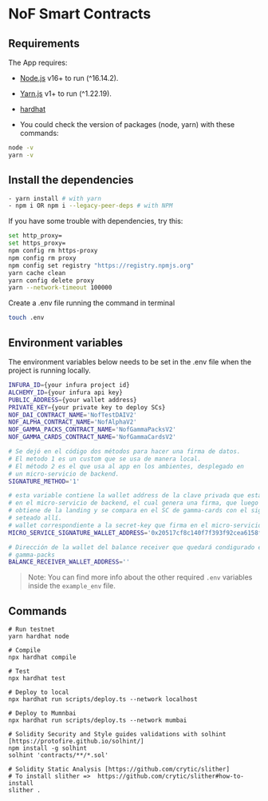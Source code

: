 # NoF Smart Contracts

## Requirements

The App requires:

- [Node.js](https://nodejs.org/) v16+ to run (^16.14.2).
- [Yarn.js](https://classic.yarnpkg.com/en/docs/install) v1+ to run (^1.22.19).
- [hardhat](https://hardhat.org/)

- You could check the version of packages (node, yarn) with these commands:

```sh
node -v
yarn -v
```

## Install the dependencies

```sh
- yarn install # with yarn
- npm i OR npm i --legacy-peer-deps # with NPM
```

If you have some trouble with dependencies, try this:

```sh
set http_proxy=
set https_proxy=
npm config rm https-proxy
npm config rm proxy
npm config set registry "https://registry.npmjs.org"
yarn cache clean
yarn config delete proxy
yarn --network-timeout 100000
```

Create a .env file running the command in terminal

```sh
touch .env
```

## Environment variables

The environment variables below needs to be set in the .env file when the project is running locally.

```sh
INFURA_ID={your infura project id}
ALCHEMY_ID={your infura api key}
PUBLIC_ADDRESS={your wallet address}
PRIVATE_KEY={your private key to deploy SCs}
NOF_DAI_CONTRACT_NAME='NofTestDAIV2'
NOF_ALPHA_CONTRACT_NAME='NofAlphaV2'
NOF_GAMMA_PACKS_CONTRACT_NAME='NofGammaPacksV2'
NOF_GAMMA_CARDS_CONTRACT_NAME='NofGammaCardsV2'

# Se dejó en el código dos métodos para hacer una firma de datos.
# El metodo 1 es un custom que se usa de manera local. 
# El método 2 es el que usa al app en los ambientes, desplegado en 
# un micro-servicio de backend.
SIGNATURE_METHOD='1'

# esta variable contiene la wallet address de la clave privada que está 
# en el micro-servicio de backend, el cual genera una firma, que luego se
# obtiene de la landing y se compara en el SC de gamma-cards con el signer
# seteado allí.
# wallet correspondiente a la secret-key que firma en el micro-servicio: 0x20517cf8c140f7f393f92cea6158f57385a75733 
MICRO_SERVICE_SIGNATURE_WALLET_ADDRESS='0x20517cf8c140f7f393f92cea6158f57385a75733'

# Dirección de la wallet del balance receiver que quedará condigurado en el contrato
# gamma-packs
BALANCE_RECEIVER_WALLET_ADDRESS=''
```

> Note: You can find more info about the other required `.env` variables inside the `example_env` file.


## Commands

```shell
# Run testnet
yarn hardhat node

# Compile
npx hardhat compile

# Test
npx hardhat test

# Deploy to local
npx hardhat run scripts/deploy.ts --network localhost

# Deploy to Mumnbai 
npx hardhat run scripts/deploy.ts --network mumbai

# Solidity Security and Style guides validations with solhint [https://protofire.github.io/solhint/]
npm install -g solhint
solhint 'contracts/**/*.sol'

# Solidity Static Analysis [https://github.com/crytic/slither]
# To install slither =>  https://github.com/crytic/slither#how-to-install
slither .
```
